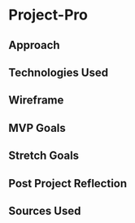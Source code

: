 # Project-Pro


## Approach

## Technologies Used


## Wireframe

## MVP Goals


## Stretch Goals


## Post Project Reflection

## Sources Used